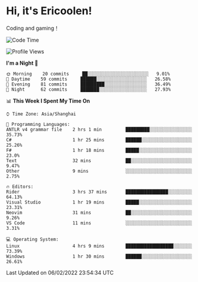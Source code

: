 # Hi, it's Ericoolen!
Coding and gaming！

<!--START_SECTION:waka-->
![Code Time](http://img.shields.io/badge/Code%20Time-170%20hrs%2038%20mins-blue)

![Profile Views](http://img.shields.io/badge/Profile%20Views-0-blue)

**I'm a Night 🦉** 

```text
🌞 Morning    20 commits     ██░░░░░░░░░░░░░░░░░░░░░░░   9.01% 
🌆 Daytime    59 commits     ██████░░░░░░░░░░░░░░░░░░░   26.58% 
🌃 Evening    81 commits     █████████░░░░░░░░░░░░░░░░   36.49% 
🌙 Night      62 commits     ███████░░░░░░░░░░░░░░░░░░   27.93%

```


📊 **This Week I Spent My Time On** 

```text
⌚︎ Time Zone: Asia/Shanghai

💬 Programming Languages: 
ANTLR v4 grammar file    2 hrs 1 min         █████████░░░░░░░░░░░░░░░░   35.73% 
C#                       1 hr 25 mins        ██████░░░░░░░░░░░░░░░░░░░   25.26% 
F#                       1 hr 18 mins        █████░░░░░░░░░░░░░░░░░░░░   23.0% 
Text                     32 mins             ██░░░░░░░░░░░░░░░░░░░░░░░   9.47% 
Other                    9 mins              ░░░░░░░░░░░░░░░░░░░░░░░░░   2.75%

🔥 Editors: 
Rider                    3 hrs 37 mins       ████████████████░░░░░░░░░   64.13% 
Visual Studio            1 hr 19 mins        █████░░░░░░░░░░░░░░░░░░░░   23.31% 
Neovim                   31 mins             ██░░░░░░░░░░░░░░░░░░░░░░░   9.26% 
VS Code                  11 mins             ░░░░░░░░░░░░░░░░░░░░░░░░░   3.31%

💻 Operating System: 
Linux                    4 hrs 9 mins        ██████████████████░░░░░░░   73.39% 
Windows                  1 hr 30 mins        ██████░░░░░░░░░░░░░░░░░░░   26.61%

```


 Last Updated on 06/02/2022 23:54:34 UTC
<!--END_SECTION:waka-->

